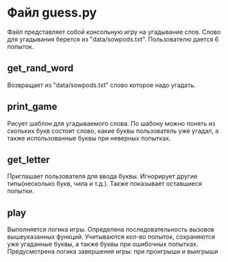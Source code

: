 # Файл guess.py

Файл представляет собой консольную игру на угадывание слов. Слово для угадывания берется из "data/sowpods.txt". Пользователю дается 6 попыток.

##  get_rand_word

Возвращает из "data/sowpods.txt" слово которое надо угадать.

## print_game

Рисует шаблон для угадываемого слова. По шабону можно понять из скольких букв состоит слово, какие буквы пользователь уже угадал, а также использованные буквы при неверных попытках.

## get_letter

Приглашает пользователя для ввода буквы. Игнорирует другие типы(несколько букв, чила и т.д.). Также показывает оставшиеся попытки.

## play

Выполняется логика игры. Определена последовательность вызовов вышеуказанных функций. Учитываются кол-во попыток, сохраняются уже угаданные буквы, а также буквы при ошибочных попытках. Предусмотрена логика завершения игры: при проигрыши и выигрыши
